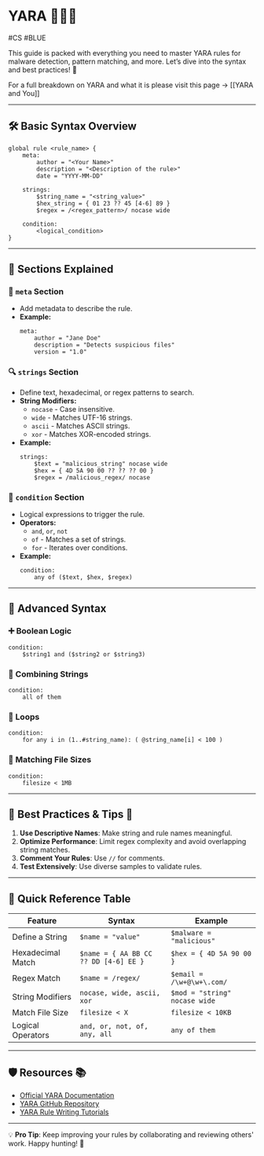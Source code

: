 # YARA 🕵️‍♂️✨
#CS #BLUE 

This guide is packed with everything you need to master YARA rules for malware detection, pattern matching, and more. Let’s dive into the syntax and best practices! 🚀

For a full breakdown on YARA and what it is please visit this page -> [[YARA and You]]

---

## 🛠️ Basic Syntax Overview

```yara
global rule <rule_name> {
    meta:
        author = "<Your Name>"
        description = "<Description of the rule>"
        date = "YYYY-MM-DD"

    strings:
        $string_name = "<string_value>"
        $hex_string = { 01 23 ?? 45 [4-6] 89 }
        $regex = /<regex_pattern>/ nocase wide

    condition:
        <logical_condition>
}
```

---

## 🎯 **Sections Explained**

### 📜 `meta` Section
- Add metadata to describe the rule.
- **Example:**
    ```yara
    meta:
        author = "Jane Doe"
        description = "Detects suspicious files"
        version = "1.0"
    ```

### 🔍 `strings` Section
- Define text, hexadecimal, or regex patterns to search.
- **String Modifiers:**
  - `nocase` - Case insensitive.
  - `wide` - Matches UTF-16 strings.
  - `ascii` - Matches ASCII strings.
  - `xor` - Matches XOR-encoded strings.
- **Example:**
    ```yara
    strings:
        $text = "malicious_string" nocase wide
        $hex = { 4D 5A 90 00 ?? ?? ?? 00 }
        $regex = /malicious_regex/ nocase
    ```

### 🧮 `condition` Section
- Logical expressions to trigger the rule.
- **Operators:**
  - `and`, `or`, `not`
  - `of` - Matches a set of strings.
  - `for` - Iterates over conditions.
- **Example:**
    ```yara
    condition:
        any of ($text, $hex, $regex)
    ```

---

## 🧩 **Advanced Syntax**

### ➕ Boolean Logic
```yara
condition:
    $string1 and ($string2 or $string3)
```

### 🔗 Combining Strings
```yara
condition:
    all of them
```

### 🔁 Loops
```yara
condition:
    for any i in (1..#string_name): ( @string_name[i] < 100 )
```

### 🎯 Matching File Sizes
```yara
condition:
    filesize < 1MB
```

---

## 📌 Best Practices & Tips 🧠

1. **Use Descriptive Names**: Make string and rule names meaningful.
2. **Optimize Performance**: Limit regex complexity and avoid overlapping string matches.
3. **Comment Your Rules**: Use `//` for comments.
4. **Test Extensively**: Use diverse samples to validate rules.

---

## 🚀 Quick Reference Table

| Feature            | Syntax                                   | Example                          |
|--------------------|------------------------------------------|----------------------------------|
| Define a String    | `$name = "value"`                       | `$malware = "malicious"`        |
| Hexadecimal Match  | `$name = { AA BB CC ?? DD [4-6] EE }`   | `$hex = { 4D 5A 90 00 }`        |
| Regex Match        | `$name = /regex/`                       | `$email = /\w+@\w+\.com/`      |
| String Modifiers   | `nocase, wide, ascii, xor`              | `$mod = "string" nocase wide`   |
| Match File Size    | `filesize < X`                          | `filesize < 10KB`               |
| Logical Operators  | `and, or, not, of, any, all`            | `any of them`                   |

---

## 🛡️ Resources 📚

- [Official YARA Documentation](https://virustotal.github.io/yara/)
- [YARA GitHub Repository](https://github.com/VirusTotal/yara)
- [YARA Rule Writing Tutorials](https://yara.readthedocs.io/)

---

💡 **Pro Tip**: Keep improving your rules by collaborating and reviewing others' work. Happy hunting! 🐾
